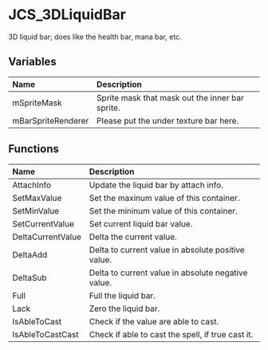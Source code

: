 # JCS_3DLiquidBar

3D liquid bar; does like the health bar, mana bar, etc.

## Variables

| Name               | Description                                     |
|:-------------------|:------------------------------------------------|
| mSpriteMask        | Sprite mask that mask out the inner bar sprite. |
| mBarSpriteRenderer | Please put the under texture bar here.          |

## Functions

| Name              | Description                                        |
|:------------------|:---------------------------------------------------|
| AttachInfo        | Update the liquid bar by attach info.              |
| SetMaxValue       | Set the maxinum value of this container.           |
| SetMinValue       | Set the mininum value of this container.           |
| SetCurrentValue   | Set current liquid bar value.                      |
| DeltaCurrentValue | Delta the current value.                           |
| DeltaAdd          | Delta to current value in absolute positive value. |
| DeltaSub          | Delta to current value in absolute negative value. |
| Full              | Full the liquid bar.                               |
| Lack              | Zero the liquid bar.                               |
| IsAbleToCast      | Check if the value are able to cast.               |
| IsAbleToCastCast  | Check if able to cast the spell, if true cast it.  |
